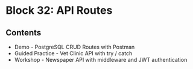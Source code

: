 # Block 32: API Routes

## Contents
- Demo - PostgreSQL CRUD Routes with Postman
- Guided Practice - Vet Clinic API with try / catch
- Workshop - Newspaper API with middleware and JWT authentication
